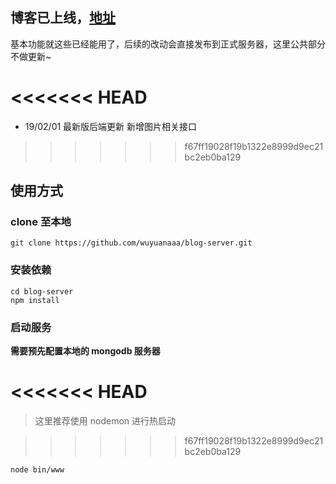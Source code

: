 ## 博客已上线，[地址](https://blog.yuanaaa.top)

基本功能就这些已经能用了，后续的改动会直接发布到正式服务器，这里公共部分不做更新~

<<<<<<< HEAD
=======
- 19/02/01 最新版后端更新 新增图片相关接口

>>>>>>> f67ff19028f19b1322e8999d9ec21bc2eb0ba129
## 使用方式

### clone 至本地

```
git clone https://github.com/wuyuanaaa/blog-server.git
```

### 安装依赖

```
cd blog-server
npm install
```

### 启动服务

__需要预先配置本地的 mongodb 服务器__

<<<<<<< HEAD
=======
> 这里推荐使用 nodemon 进行热启动

>>>>>>> f67ff19028f19b1322e8999d9ec21bc2eb0ba129
```
node bin/www
```


